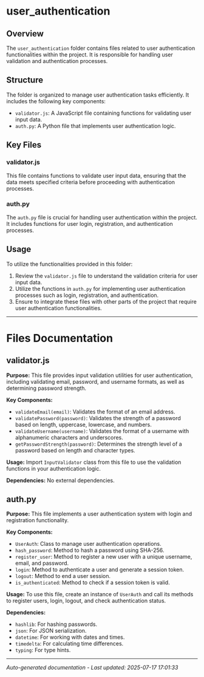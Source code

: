 # user_authentication

## Overview
The `user_authentication` folder contains files related to user authentication functionalities within the project. It is responsible for handling user validation and authentication processes.

## Structure
The folder is organized to manage user authentication tasks efficiently. It includes the following key components:
- `validator.js`: A JavaScript file containing functions for validating user input data.
- `auth.py`: A Python file that implements user authentication logic.

## Key Files
### validator.js
This file contains functions to validate user input data, ensuring that the data meets specified criteria before proceeding with authentication processes.

### auth.py
The `auth.py` file is crucial for handling user authentication within the project. It includes functions for user login, registration, and authentication processes.

## Usage
To utilize the functionalities provided in this folder:
1. Review the `validator.js` file to understand the validation criteria for user input data.
2. Utilize the functions in `auth.py` for implementing user authentication processes such as login, registration, and authentication.
3. Ensure to integrate these files with other parts of the project that require user authentication functionalities.

---

# Files Documentation

## validator.js

**Purpose:** This file provides input validation utilities for user authentication, including validating email, password, and username formats, as well as determining password strength.

**Key Components:**
- `validateEmail(email)`: Validates the format of an email address.
- `validatePassword(password)`: Validates the strength of a password based on length, uppercase, lowercase, and numbers.
- `validateUsername(username)`: Validates the format of a username with alphanumeric characters and underscores.
- `getPasswordStrength(password)`: Determines the strength level of a password based on length and character types.

**Usage:** Import `InputValidator` class from this file to use the validation functions in your authentication logic.

**Dependencies:** No external dependencies.

## auth.py

**Purpose:** This file implements a user authentication system with login and registration functionality.

**Key Components:**
- `UserAuth`: Class to manage user authentication operations.
- `hash_password`: Method to hash a password using SHA-256.
- `register_user`: Method to register a new user with a unique username, email, and password.
- `login`: Method to authenticate a user and generate a session token.
- `logout`: Method to end a user session.
- `is_authenticated`: Method to check if a session token is valid.

**Usage:** To use this file, create an instance of `UserAuth` and call its methods to register users, login, logout, and check authentication status.

**Dependencies:** 
- `hashlib`: For hashing passwords.
- `json`: For JSON serialization.
- `datetime`: For working with dates and times.
- `timedelta`: For calculating time differences.
- `typing`: For type hints.

---
*Auto-generated documentation - Last updated: 2025-07-17 17:01:33*
